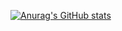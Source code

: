 [![Anurag's GitHub stats](https://github-readme-stats.vercel.app/api?username=nox1d&theme=catppuccin_latte)](https://github.com/anuraghazra/github-readme-stats)

<!--
**nox1d/nox1d** is a ✨ _special_ ✨ repository because its `README.md` (this file) appears on your GitHub profile.

Here are some ideas to get you started:

- 🔭 I’m currently working on ...
- 🌱 I’m currently learning ...
- 👯 I’m looking to collaborate on ...
- 🤔 I’m looking for help with ...
- 💬 Ask me about ...
- 📫 How to reach me: ...
- 😄 Pronouns: ...
- ⚡ Fun fact: ...
-->
